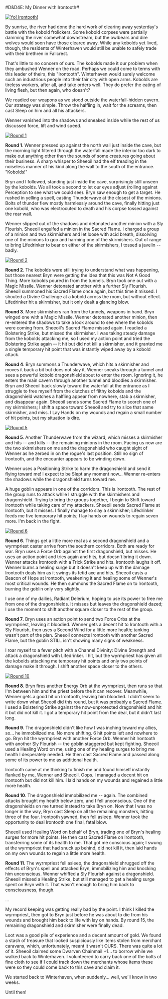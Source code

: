 #D&D4E: My Dinner with Irontooth#

[![](http://westkarana.com/wp-content/uploads/2012/01/yoirontooth.png "Yo! Irontooth!")](http://westkarana.com/wp-content/uploads/2012/01/yoirontooth.png)

By sunrise, the river had done the hard work of clearing away yesterday's battle with the kobold frolickers. Some kobold corpses were partially damming the river somewhat downstream, but the owlbears and dire wolves would soon have those cleared away. While any kobolds yet lived, though, the residents of Winterhaven would still be unable to safely trade with their brethren in Fallcrest. 

That's little to no concern of ours. The kobolds made it our problem when they ambushed Wenner on the road. Perhaps we could come to terms with this leader of theirs, this "Irontooth". Winterhaven would surely welcome such an industrious people into their fair city with open arms. Kobolds are tireless workers, after all, and take orders well. They do prefer the eating of living flesh, but then again, who doesn't?

We readied our weapons as we stood outside the waterfall-hidden cavern. Our strategy was simple. Throw the halfling in, wait for the screams, then cast Sleep on him and all his attackers.

Wenner vanished into the shadows and sneaked inside while the rest of us discussed force, lift and wind speed.

[![](http://westkarana.com/wp-content/uploads/2012/01/FantasyGrounds-2012-01-05-21-31-12-78.jpg "Round 1")](http://westkarana.com/wp-content/uploads/2012/01/FantasyGrounds-2012-01-05-21-31-12-78.jpg)

**Round 1**. Wenner pressed up against the north wall just inside the cave, but the morning light filtered through the waterfall made the interior too dark to make out anything other then the sounds of some creatures going about their business. A sharp whisper to Sheeoil had the elf treading in the noiseless manner of his kind along the wall to the south of the entrance. "Kobolds!"

Bryn and I followed, standing just inside the cave, surprisingly still unseen by the kobolds. We all took a second to let our eyes adjust (rolling against Perception to see what we could see). Bryn saw enough to get a target. He rushed in yelling a spell, casting Thunderwave at the closest of the minions. Bolts of thunder flew mostly harmlessly around the cave, finally hitting just one kobold, who was electrocuted to death and his corpse tossed against the rear wall.

Wenner slipped out of the shadows and detonated another minion with a Sly Flourish. Sheeoil engulfed a minion in the Sacred Flame. I charged a group of a minion and two skirmishers and let loose with acid breath, dissolving one of the minions to goo and harming one of the skirmishers. Out of range to bring Lifedrinker to bear on either of the skirmishers, I tossed a javelin -- badly.

[![](http://westkarana.com/wp-content/uploads/2012/01/FantasyGrounds-2012-01-05-21-56-37-06.jpg "Round 2")](http://westkarana.com/wp-content/uploads/2012/01/FantasyGrounds-2012-01-05-21-56-37-06.jpg)

**Round 2**. The kobolds were still trying to understand what was happening, but those nearest Bryn were getting the idea that this was Not A Good Thing. More kobolds poured in from the tunnels. Bryn took one out with a Magic Missile. Wenner detonated another with a further Sly Flourish. Sheeoil summoned his Sacred Flame once again, but this time it missed. I shouted a Divine Challenge at a kobold across the room, but without effect. Lifedrinker hit a skirmisher, but it only dealt a glancing blow.

**Round 3**. More skirmishers ran from the tunnels, weapons in hand. Bryn winged one with a Magic Missile. Wenner detonated another minion, then re-entered the shadows to take a look around to see where the kobolds were coming from. Sheeoil's Sacred Flame missed again. I readied a Bolstering Strike, but missed the skirmisher. I was taking steady damage from the kobolds attacking me, so I used my action point and tried the Bolstering Strike again -- it hit but did not kill a skirmisher, and it granted me a single temporary hit point that was instantly wiped away by a kobold attack.

**Round 4**. Bryn summons a Thunderwave, which hits a skirmisher and moves it back a bit but does not slay it. Wenner sneaks through a tunnel and sees a powerful kobold dragonshield about to enter the room. Ignoring it, he enters the main cavern through another tunnel and bloodies a skirmisher. Bryn and Sheeoil back slowly toward the waterfall at the entrance as I struggle to free myself from the clutches of filthy kobolds and the dragonshield watches a halfling appear from nowhere, stab a skirmisher, and disappear again. Sheeoil sends some Sacred Flame to scorch one of my skirmishers; I shift a space toward Sheeoil and try to slice that same skirmisher, and miss. I Lay Hands on my wounds and regain a small number of hit points, but my situation is dire.

[![](http://westkarana.com/wp-content/uploads/2012/01/FantasyGrounds-2012-01-05-22-34-09-30-225x225.jpg "Round 5")](http://westkarana.com/wp-content/uploads/2012/01/FantasyGrounds-2012-01-05-22-34-09-30.jpg)

**Round 5**. Another Thunderwave from the wizard, which misses a skirmisher and hits -- and kills -- the remaining minions in the room. Facing us now are the two skirmishers on me and the dragonshield who caught sight of Wenner as he zeroed in on the rogue's last position. Still no sign of Irontooth, and the encounter appears to be winding down. 

Wenner uses a Positioning Strike to harm the dragonshield and send it flying toward me! I expect to be Slept any moment now... Wenner re-enters the shadows while the dragonshield turns toward me.

A huge goblin appears in one of the corridors. This is Irontooth. The rest of the group runs to attack while I struggle with the skirmishers and dragonshield. Trying to bring the groups together, I begin to Shift toward Irontooth while taking care of my attackers. Sheeoil sends Sacred Flame at Irontooth, but it misses. I finally manage to slay a skirmisher; Lifedrinker feeds me five temporary hit points; I lay hands on wounds to regain seven more. I'm back in the fight.

[![](http://westkarana.com/wp-content/uploads/2012/01/FantasyGrounds-2012-01-05-22-58-35-50-225x225.jpg "Round 6")](http://westkarana.com/wp-content/uploads/2012/01/FantasyGrounds-2012-01-05-22-58-35-50.jpg)

**Round 6**. Things get a little more real as a second dragonshield and a wyrmpriest caster arrive from the southern corridors. Both are ready for war. Bryn uses a Force Orb against the first dragonshield, but misses. He uses an action point and tries again and hits, but doesn't bring it down. Wenner attacks Irontooth with a Trick Strike and hits. Irontooth laughs it off. Wenner burns a healing surge but it doesn't keep up with the damage Irontooth deals him as it swings its fetid axe and hits. Sheeoil casts a Beacon of Hope at Irontooth, weakening it and healing some of Wenner's most critical wounds. He then summons the Sacred Flame on to Irontooth, burning the goblin only very slightly. 

I use one of my dailies, Radiant Delerium, hoping to use its power to free me from one of the dragonshields. It misses but leaves the dragonshield dazed; I use the moment to shift another square closer to the rest of the group.

**Round 7**. Bryn uses an action point to send two Force Orbs at the wyrmpriest, leaving it bloodied. Wenner gets a decent hit to Irontooth with a Sly Flourish, then uses a Second Wind for a little more health; tanking wasn't part of the plan. Sheeoil connects Irontooth with another Sacred Flame, but the goblin STILL isn't showing many signs of weakness.

I roar myself to a fever pitch with a Channel Divinity: Divine Strength and attack a dragonshield with Lifedrinker. I hit, but the wyrmpriest has given all the kobolds attacking me temporary hit points and only two points of damage make it through. I shift another space closer to the others.

[![](http://westkarana.com/wp-content/uploads/2012/01/FantasyGrounds-2012-01-05-23-18-31-71-225x225.jpg "Round 10")](http://westkarana.com/wp-content/uploads/2012/01/FantasyGrounds-2012-01-05-23-18-31-71.jpg)

**Round 8**. Bryn fires another Energy Orb at the wyrmpriest, then runs so that I'm between him and the priest before the it can recover. Meanwhile, Wenner gets a good hit on Irontooth, leaving him bloodied. I didn't seem to write down what Sheeoil did this round, but it was probably a Sacred Flame. I used a Bolstering Strike against the now-unprotected dragonshield and hit it but did not kill it. I got a temporary hit point from the deal, but it didn't last long.

**Round 9**. The dragonshield didn't like how I was inching toward my allies, so... he immobilized me. No more shifting. 6 hit points left and nowhere to go. Bryn hit the wyrmpriest with another Force Orb. Wenner hit Irontooth with another Sly Flourish -- the goblin staggered but kept fighting. Sheeoil used a Healing Word on me, using one of my healing surges to bring me health I desperately needed. He then cast Sacred Flame and passed along some of its power to me as additional health. 

Irontooth came at me thinking to finish me and found himself instantly flanked by me, Wenner and Sheeoil. Oops. I managed a decent hit on Irontooth but did not kill him. I laid hands on my wounds and regained a little more health.

**Round 10**. The dragonshield immobilized me -- again. The combined attacks brought my health below zero, and I fell unconscious. One of the dragonshields on me turned instead to take Bryn on. Now that I was no longer in the way, Bryn cast Sleep on all the remaining monsters, hitting three of the four. Irontooth yawned, then fell asleep. Wenner took the opportunity to deal Irontooth one final, fatal blow.

Sheeoil used Healing Word on behalf of Bryn, trading one of Bryn's healing surges for more hit points. He then cast Sacred Flame on Irontooth, transferring some of its health to me. That got me conscious again; I swung at the wyrmpriest that had snuck up behind, did not kill it, then laid hands on my own wounds to regain a little more health.

**Round 11**. The wyrmpriest fell asleep, the dragonshield shrugged off the effects of Bryn's spell and attacked Bryn, immobilizing him and knocking him unconscious. Wenner whiffed a Sly Flourish against a dragonshield. Sheeoil missed a Healing Strike, but still managed to get a healing surge spent on Bryn with it. That wasn't enough to bring him back to consciousness, though.

...

My record keeping was getting really bad by the point. I think I killed the wyrmpriest, then got to Bryn just before he was about to die from his wounds and brought him back to life with lay on hands. By round 15, the remaining dragonshield and skirmisher were finally dead.

Loot was a good pile of experience and a decent amount of gold. We found a stash of treasure that looked suspiciously like items stolen from merchant caravans, which, unfortunately, meant it wasn't OURS. There was quite a lot of it. Sheeoil claimed some Dwarven Chainmail +1... to borrow while we walked back to Winterhaven. I volunteered to carry back one of the bolts of fine cloth to see if I could track down the merchants whose items these were so they could come back to this cave and claim it.

We started back to Winterhaven, when suddenly... well, we'll know in two weeks.

Until then!

